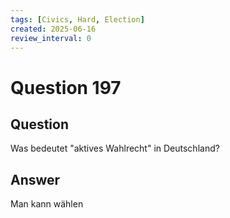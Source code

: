 ```yaml
---
tags: [Civics, Hard, Election]
created: 2025-06-16
review_interval: 0
---
```


# Question 197

## Question

Was bedeutet "aktives Wahlrecht" in Deutschland?

## Answer

Man kann wählen
